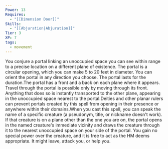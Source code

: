 ```yaml
---
Power: 13
Requires:
  - "[[Dimension Door]]"
Skills:
  - "[[Abjuration|Abjuration]]"
Tier: 3
XP: 7
tags:
  - movement
---
```


You conjure a portal linking an unoccupied space you can see within range to a precise location on a different plane of existence. The portal is a circular opening, which you can make 5 to 20 feet in diameter. You can orient the portal in any direction you choose. The portal lasts for the duration.The portal has a front and a back on each plane where it appears. Travel through the portal is possible only by moving through its front. Anything that does so is instantly transported to the other plane, appearing in the unoccupied space nearest to the portal.Deities and other planar rulers can prevent portals created by this spell from opening in their presence or anywhere within their domains.When you cast this spell, you can speak the name of a specific creature (a pseudonym, title, or nickname doesn't work). If that creature is on a plane other than the one you are on, the portal opens in the named creature's immediate vicinity and draws the creature through it to the nearest unoccupied space on your side of the portal. You gain no special power over the creature, and it is free to act as the HM deems appropriate. It might leave, attack you, or help you.